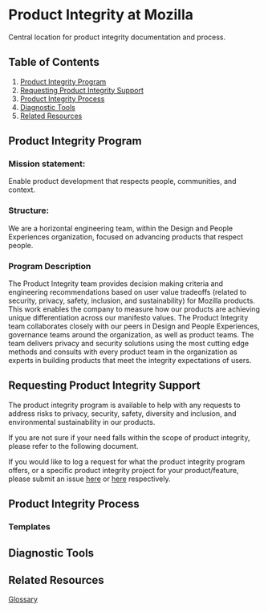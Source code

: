 # Product Integrity at Mozilla
 Central location for product integrity documentation and process.

## Table of Contents
1. [Product Integrity Program](#product-integrity-program)
2. [Requesting Product Integrity Support](#requesting-product-integrity-support)
3. [Product Integrity Process](#product-integrity-process)
4. [Diagnostic Tools](#diagnostic-tools)
5. [Related Resources](#related-resources)


## Product Integrity Program

### Mission statement: 
Enable product development that respects people, communities, and context. 

### Structure: 
We are a horizontal engineering team, within the Design and People Experiences organization, focused on advancing products that respect people.

### Program Description
The Product Integrity team provides decision making criteria and engineering recommendations based on user value tradeoffs (related to security, privacy, safety, inclusion, and sustainability) for Mozilla products. This work enables the company to measure how our products are achieving unique differentiation across our manifesto values. The Product Integrity team collaborates closely with our peers in Design and People Experiences, governance teams around the organization, as well as product teams. The team delivers privacy and security solutions using the most cutting edge methods and consults with every product team in the organization as experts in building products that meet the integrity expectations of users.

## Requesting Product Integrity Support
The product integrity program is available to help with any requests to address risks to privacy, security, safety, diversity and inclusion, and environmental sustainability in our products. 

If you are not sure if your need falls within the scope of product integrity, please refer to the following document.

If you would like to log a request for what the product integrity program offers, or a specific product integrity project for your product/feature, please submit an issue [here](/.github/ISSUE_TEMPLATE/program_request.md) or [here](/.github/ISSUE_TEMPLATE/prod_integrity_request.md) respectively. 


## Product Integrity Process

### Templates


## Diagnostic Tools


## Related Resources

[Glossary](https://docs.google.com/document/d/154UATW0EzRaA1U-26-6P-hvc_UsI1PDcDMpU0VIVAO4/edit)